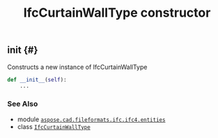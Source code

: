 ﻿---
title: IfcCurtainWallType constructor
second_title: Aspose.CAD for Python via .NET API References
description: 
type: docs
weight: 10
url: /python-net/aspose.cad.fileformats.ifc.ifc4.entities/ifccurtainwalltype/__init__/
is_root: false
---

## __init__ {#}

Constructs a new instance of IfcCurtainWallType



```python
def __init__(self):
    ...
```





### See Also
* module [`aspose.cad.fileformats.ifc.ifc4.entities`](../../)
* class [`IfcCurtainWallType`](/cad/python-net/aspose.cad.fileformats.ifc.ifc4.entities/ifccurtainwalltype)
